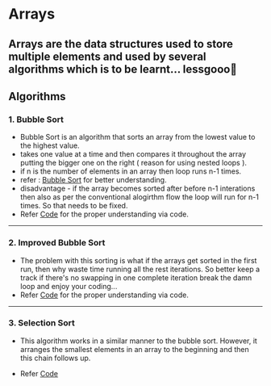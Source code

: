 # Arrays
Arrays are the data structures used to store multiple elements and used by several algorithms which is to be learnt... lessgooo🥳
--- 

## Algorithms

### 1. Bubble Sort
- Bubble Sort is an algorithm that sorts an array from the lowest value to the highest value.
- takes one value at a time and then compares it throughout the array putting the bigger one on the right ( reason for using nested loops ). 
- if n is the number of elements in an array then loop runs n-1 times. 
- refer : [Bubble Sort](https://www.w3schools.com/dsa/dsa_algo_bubblesort.php) for better understanding. 
- disadvantage - if the array becomes sorted after before n-1 interations then also as per the conventional alogirthm flow the loop will run for n-1 times. So that needs to be fixed.
- Refer [Code](dsa-dojo/practice/arrays/bubble_sort.c) for the proper understanding via code.

---

### 2. Improved Bubble Sort
- The problem with this sorting is what if the arrays get sorted in the first run, then why waste time running all the rest iterations. So better keep a track if there's no swapping in one complete iteration break the damn loop and enjoy your coding...
- Refer [Code](dsa-dojo/practice/arrays/improved_bubble_sort.c) for the proper understanding via code.

---

### 3. Selection Sort
- This algorithm works in a similar manner to the bubble sort. However, it arranges the smallest elements in an array to the beginning and then this chain follows up.

- Refer [Code](dsa-dojo/practice/arrays/)
